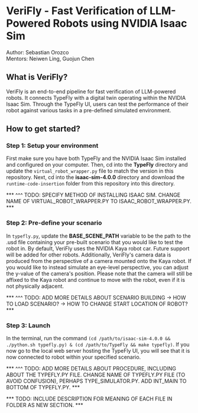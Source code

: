 # VeriFly - Fast Verification of LLM-Powered Robots using NVIDIA Isaac Sim

Author: Sebastian Orozco\
Mentors: Neiwen Ling, Guojun Chen

## What is VeriFly?
VeriFly is an end-to-end pipeline for fast verification of LLM-powered robots. It connects TypeFly with a digital twin operating within the NVIDIA Isaac Sim. Through the TypeFly UI, users can test the performance of their robot against various tasks in a pre-defined simulated environment.

## How to get started?
### Step 1: Setup your environment
First make sure you have both TypeFly and the NVIDIA Isaac Sim installed and configured on your computer. 
Then, cd into the **TypeFly** directory and update the `virtual_robot_wrapper.py` file to match the version in this repository.
Next, cd into the **isaac-sim-4.0.0** directory and download the `runtime-code-insertion` folder from this repository into this directory. 

*** ^^^ TODO: SPECIFY METHOD OF INSTALLING ISAAC SIM. CHANGE NAME OF VIRTUAL_ROBOT_WRAPPER.PY TO ISAAC_ROBOT_WRAPPER.PY. ***

### Step 2: Pre-define your scenario
In `typefly.py`, update the **BASE_SCENE_PATH** variable to be the path to the .usd file containing your pre-built scenario that you would like to test the robot in. 
By default, VeriFly uses the NVIDIA Kaya robot car. Future support will be added for other robots. Additionally, VeriFly's camera data is produced from the perspective of a camera mounted onto the Kaya robot. If you would like to instead simulate an eye-level perspective, you can adjust the y-value of the camera's position. Please note that the camera will still be affixed to the Kaya robot and continue to move with the robot, even if it is not physically adjacent. 

*** ^^^ TODO: ADD MORE DETAILS ABOUT SCENARIO BUILDING -> HOW TO LOAD SCENARIO? -> HOW TO CHANGE START LOCATION OF ROBOT? ***

### Step 3: Launch
In the terminal, run the command `(cd /path/to/isaac-sim-4.0.0 && ./python.sh typefly.py) & (cd /path/to/TypeFly && make typefly)`. If you now go to the local web server hosting the TypeFly UI, you will see that it is now connected to robot within your specified scenario.

*** ^^^ TODO: ADD MORE DETAILS ABOUT PROCEDURE, INCLUDING ABOUT THE TYPEFLY.PY FILE. CHANGE NAME OF TYPEFLY.PY FILE (TO AVOID CONFUSION), PERHAPS TYPE_SIMULATOR.PY. ADD INT_MAIN TO BOTTOM OF TYPEFLY.PY. ***

*** TODO: INCLUDE DESCRIPTION FOR MEANING OF EACH FILE IN FOLDER AS NEW SECTION. ***
